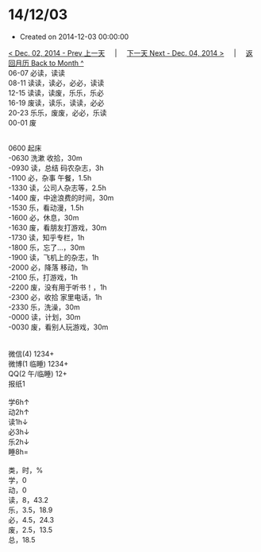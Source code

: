 # 14/12/03

- Created on 2014-12-03 00:00:00

[< Dec. 02, 2014 - Prev 上一天](_archived/lifelogs/2014/12/d02.md) &nbsp; &nbsp; | &nbsp; &nbsp; [下一天 Next - Dec. 04, 2014 >](_archived/lifelogs/2014/12/d04.md) &nbsp; &nbsp; |  &nbsp; &nbsp; [返回月历 Back to Month ^](_archived/lifelogs/2014/12/index.md)
<br/>06-07 必读，读读<br/>08-11 读读，读必，必必，读读<br/>12-15 读读，读废，乐乐，乐必<br/>16-19 废读，读乐，读读，必必<br/>20-23 乐乐，废废，必必，乐读<br/>00-01 废<div><br/></div>0600 起床<br/>-0630 洗漱 收拾，30m<br/>-0930 读，总结 码农杂志，3h<br/>-1100 必，杂事 午餐，1.5h<br/>-1330 读，公司人杂志等，2.5h<br/>-1400 废，中途浪费的时间，30m<br/>-1530 乐，看动漫，1.5h<br/>-1600 必，休息，30m<br/>-1630 废，看朋友打游戏，30m<br/>-1730 读，知乎专栏，1h<br/>-1800 乐，忘了…，30m<br/>-1900 读，飞机上的杂志，1h<br/>-2000 必，降落 移动，1h<br/>-2100 乐，打游戏，1h<br/>-2200 废，没有用于听书！，1h<br/>-2300 必，收拾 家里电话，1h<br/>-2330 乐，洗澡，30m<br/>-0000 读，计划，30m</div><div>-0030 废，看别人玩游戏，30m<br/><div><br/></div>        <div><br/></div>微信(4) 1234+<br/>微博(1 临睡) 1234+<br/>QQ(2 午/临睡) 12+<br/>报纸1<div><br/></div>学6h↑ <br/>动2h↑ <br/>读1h↓ <br/>必3h↓ <br/>乐2h↓ <br/>睡8h=        <div><br/></div>类，时，%<br/>学，0<br/>动，0<br/>读，8，43.2<br/>乐，3.5，18.9<br/>必，4.5，24.3<br/>废，2.5，13.5<br/>总，18.5</div>

